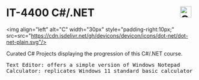 # IT-4400 C#/.NET<img align="right" alt="C#" width="30px" style="padding-right:10px;" src="https://cdn.jsdelivr.net/gh/devicons/devicon/icons/csharp/csharp-original.svg" />

<img align="left" alt="C" width="30px" style="padding-right:10px;" src=src="https://cdn.jsdelivr.net/gh/devicons/devicon/icons/dot-net/dot-net-plain.svg"/>
          
Curated C# Projects displaying the progression of this C#/.NET course.

<pre>
Text Editor: offers a simple version of Windows Notepad
Calculator: replicates Windows 11 standard basic calculator
</pre>
